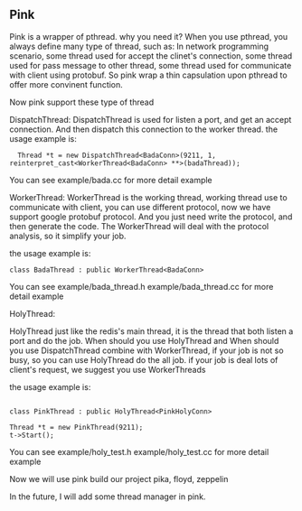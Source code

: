 ## Pink

Pink is a wrapper of pthread. why you need it?
When you use pthread, you always define many type of thread, such as:
In network programming scenario, some thread used for accept the clinet's connection, some thread used for pass
message to other thread, some thread used for communicate with client using
protobuf.
So pink wrap a thin capsulation upon pthread to offer more convinent function.

Now pink support these type of thread

DispatchThread: 
DispatchThread is used for listen a port, and get an accept connection. And then
dispatch this connection to the worker thread. the usage example is:

```
  Thread *t = new DispatchThread<BadaConn>(9211, 1, reinterpret_cast<WorkerThread<BadaConn> **>(badaThread));

```

You can see example/bada.cc for more detail example

WorkerThread:
WorkerThread is the working thread, working thread use to communicate with
client, you can use different protocol, now we have support google protobuf
protocol. And you just need write the protocol, and then generate the code. The
WorkerThread will deal with the protocol analysis, so it simplify your job.

the usage example is:

```
class BadaThread : public WorkerThread<BadaConn>
```

You can see example/bada_thread.h example/bada_thread.cc for more detail example

HolyThread:

HolyThread just like the redis's main thread, it is the thread that both listen a port and do
the job. When should you use HolyThread and When should you use DispatchThread
combine with WorkerThread, if your job is not so busy, so you can use HolyThread
do the all job. if your job is deal lots of client's request, we suggest you use
WorkerThreads

the usage example is:

```

class PinkThread : public HolyThread<PinkHolyConn>

Thread *t = new PinkThread(9211);
t->Start();

```

You can see example/holy_test.h example/holy_test.cc for more detail example

Now we will use pink build our project pika, floyd, zeppelin

In the future, I will add some thread manager in pink.
